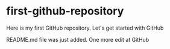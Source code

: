# first-github-repository
Here is my first GitHub repository. Let's get started with GitHub

README.md file was just added. One more edit at GitHub
